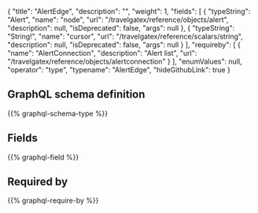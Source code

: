 {
  "title": "AlertEdge",
  "description": "",
  "weight": 1,
  "fields": [
    {
      "typeString": "Alert",
      "name": "node",
      "url": "/travelgatex/reference/objects/alert",
      "description": null,
      "isDeprecated": false,
      "args": null
    },
    {
      "typeString": "String!",
      "name": "cursor",
      "url": "/travelgatex/reference/scalars/string",
      "description": null,
      "isDeprecated": false,
      "args": null
    }
  ],
  "requireby": [
    {
      "name": "AlertConnection",
      "description": "Alert list",
      "url": "/travelgatex/reference/objects/alertconnection"
    }
  ],
  "enumValues": null,
  "operator": "type",
  "typename": "AlertEdge",
  "hideGithubLink": true
}
## GraphQL schema definition

{{% graphql-schema-type %}}

## Fields

{{% graphql-field %}}

## Required by

{{% graphql-require-by %}}
